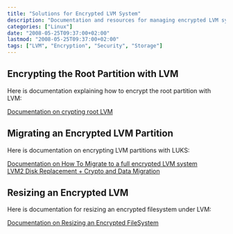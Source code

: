 ```yaml
---
title: "Solutions for Encrypted LVM System"
description: "Documentation and resources for managing encrypted LVM systems, including root partition encryption, migration, and resizing of encrypted LVM volumes."
categories: ["Linux"]
date: "2008-05-25T09:37:00+02:00"
lastmod: "2008-05-25T09:37:00+02:00"
tags: ["LVM", "Encryption", "Security", "Storage"]
---
```


## Encrypting the Root Partition with LVM

Here is documentation explaining how to encrypt the root partition with LVM:

[Documentation on crypting root LVM](../../../static/pdf/encrypted_root_lvm.pdf)

## Migrating an Encrypted LVM Partition

Here is documentation on encrypting LVM partitions with LUKS:

[Documentation on How To Migrate to a full encrypted LVM system](../../../static/pdf/how_to_migrate_to_a_full_encrypted_lvm_system.pdf)  
[LVM2 Disk Replacement + Crypto and Data Migration](../../../static/pdf/273_lefinnois.pdf)

## Resizing an Encrypted LVM

Here is documentation for resizing an encrypted filesystem under LVM:

[Documentation on Resizing an Encrypted FileSystem](../../../static/pdf/resizing_encrypted_fs.pdf)
